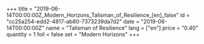 +++
title = "2019-06-14T00:00:00Z_Modern_Horizons_Talisman_of_Resilience_[en]_false"
id = "cc25a254-edd2-4817-ab80-7373239da7d2"
date = "2019-06-14T00:00:00Z"
name = "Talisman of Resilience"
lang = ["en"]
price = "0.40"
quantity = 1
foil = false
set = "Modern Horizons"
+++
